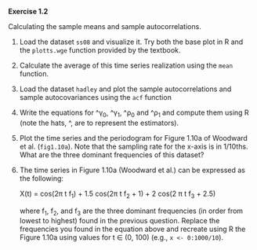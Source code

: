 **Exercise 1.2**

Calculating the sample means and sample autocorrelations.

1. Load the dataset `ss08` and visualize it.
    Try both the base plot in R and the `plotts.wge` function provided by the textbook.
1. Calculate the average of this time series realization using the `mean` function.
1. Load the dataset `hadley` and plot the sample autocorrelations and sample autocovariances using the `acf` function
1. Write the equations for &Hat;&gamma;<sub>0</sub>, &Hat;&gamma;<sub>1</sub>, &Hat;&rho;<sub>0</sub> and &Hat;&rho;<sub>1</sub> and compute them using R (note the hats, &Hat;, are to represent the estimators).
1. Plot the time series and the periodogram for Figure 1.10a of Woodward et al. (`fig1.10a`). Note that the sampling rate for the x-axis is in 1/10ths.  What are the three dominant frequencies of this dataset?
1. The time series in Figure 1.10a (Woodward et al.) can be expressed as the following:

    
    X(t) = cos(2&pi; t f<sub>1</sub>) + 1.5 cos(2&pi; t f<sub>2</sub> + 1) + 2 cos(2 &pi; t f<sub>3</sub> + 2.5)
    

    where f<sub>1</sub>, f<sub>2</sub>, and f<sub>3</sub> are the three dominant frequencies (in order from lowest to highest) found in the previous question.
    Replace the frequencies you found in the equation above and recreate using R the Figure 1.10a using values for t &in; (0, 100) (e.g., `x <- 0:1000/10`).
